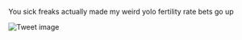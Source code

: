 You sick freaks actually made my weird yolo fertility rate bets go up


![Tweet image](/assets/crosspoast/GGKJoX8awAAXdX3.jpg)

